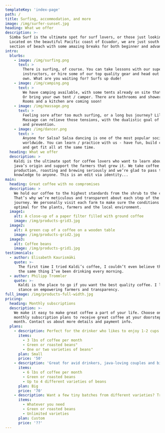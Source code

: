 ```yaml
---
templateKey: 'index-page'
path: /
title: Surfing, accommodation, and more
image: /img/surfer-sunset.jpg
heading: What we offer
description: >-
  Simba Surf is the ultimate spot for surf lovers, or those just looking to relax / unwind. 
  Located on the beautiful Pacific coast of Ecuador, we are just south of Canoa on a quiet 
  section of beach with some amazing breaks for both beginner and advanced surfers.
intro:
  blurbs:
    - image: /img/surfing.png
      text: >
        There is surfing, of course. You can take lessons with our super cool
        instructors, or hire some of our top quality gear and head out on your
        own. What are you waiting for? Surfs up dude!
    - image: /img/camping.png
      text: >
        We have camping available, with some tents already on site that you can use.
        Or bring your own tent / camper. There are bathrooms and shower facilities.
        Rooms and a kitchen are coming soon!
    - image: /img/massage.png
      text: >
        Feeling sore after too much surfing, or a long bus journey? Lily's Moonshine
        Massage can relieve those tensions, with the dualistic goal of treatment
        and prevention.
    - image: /img/dancer.png
      text: >
        Anyone for Salsa? Salsa dancing is one of the most popular social dances
        worldwide. You can learn / practice with us - have fun, build confidence
        and get fit all at the same time.
  heading: What we offer
  description: >
    Kaldi is the ultimate spot for coffee lovers who want to learn about their
    java’s origin and support the farmers that grew it. We take coffee
    production, roasting and brewing seriously and we’re glad to pass that
    knowledge to anyone. This is an edit via identity...
main:
  heading: Great coffee with no compromises
  description: >
    We hold our coffee to the highest standards from the shrub to the cup.
    That’s why we’re meticulous and transparent about each step of the coffee’s
    journey. We personally visit each farm to make sure the conditions are
    optimal for the plants, farmers and the local environment.
  image1:
    alt: A close-up of a paper filter filled with ground coffee
    image: /img/products-grid3.jpg
  image2:
    alt: A green cup of a coffee on a wooden table
    image: /img/products-grid2.jpg
  image3:
    alt: Coffee beans
    image: /img/products-grid1.jpg
testimonials:
  - author: Elisabeth Kaurismäki
    quote: >-
      The first time I tried Kaldi’s coffee, I couldn’t even believe that was
      the same thing I’ve been drinking every morning.
  - author: Philipp Trommler
    quote: >-
      Kaldi is the place to go if you want the best quality coffee. I love their
      stance on empowering farmers and transparency.
full_image: /img/products-full-width.jpg
pricing:
  heading: Monthly subscriptions
  description: >-
    We make it easy to make great coffee a part of your life. Choose one of our
    monthly subscription plans to receive great coffee at your doorstep each
    month. Contact us about more details and payment info.
  plans:
    - description: Perfect for the drinker who likes to enjoy 1-2 cups per day.
      items:
        - 3 lbs of coffee per month
        - Green or roasted beans"
        - One or two varieties of beans"
      plan: Small
      price: '50'
    - description: 'Great for avid drinkers, java-loving couples and bigger crowds'
      items:
        - 6 lbs of coffee per month
        - Green or roasted beans
        - Up to 4 different varieties of beans
      plan: Big
      price: '70'
    - description: Want a few tiny batches from different varieties? Try our custom plan
      items:
        - Whatever you need
        - Green or roasted beans
        - Unlimited varieties
      plan: Custom
      price: '??'
---
```


